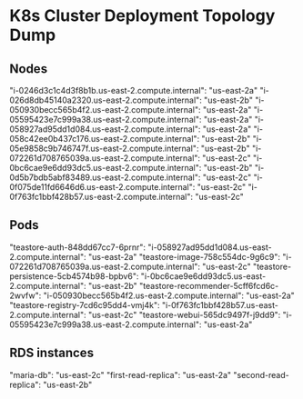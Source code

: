 # K8s Cluster Deployment Topology Dump

## Nodes

"i-0246d3c1c4d3f8b1b.us-east-2.compute.internal": "us-east-2a"
"i-026d8db45140a2320.us-east-2.compute.internal": "us-east-2b"
"i-050930becc565b4f2.us-east-2.compute.internal": "us-east-2a"
"i-05595423e7c999a38.us-east-2.compute.internal": "us-east-2a"
"i-058927ad95dd1d084.us-east-2.compute.internal": "us-east-2a"
"i-058c42ee0b437c176.us-east-2.compute.internal": "us-east-2b"
"i-05e9858c9b746747f.us-east-2.compute.internal": "us-east-2b"
"i-072261d708765039a.us-east-2.compute.internal": "us-east-2c"
"i-0bc6cae9e6dd93dc5.us-east-2.compute.internal": "us-east-2b"
"i-0d5b7bdb5abf83489.us-east-2.compute.internal": "us-east-2c"
"i-0f075de11fd6646d6.us-east-2.compute.internal": "us-east-2c"
"i-0f763fc1bbf428b57.us-east-2.compute.internal": "us-east-2c"

## Pods

"teastore-auth-848dd67cc7-6prnr": "i-058927ad95dd1d084.us-east-2.compute.internal": "us-east-2a"
"teastore-image-758c554dc-9g6c9": "i-072261d708765039a.us-east-2.compute.internal": "us-east-2c"
"teastore-persistence-5cb4574b98-bpbv6": "i-0bc6cae9e6dd93dc5.us-east-2.compute.internal": "us-east-2b"
"teastore-recommender-5cff6fcd6c-2wvfw": "i-050930becc565b4f2.us-east-2.compute.internal": "us-east-2a"
"teastore-registry-7cd6c95dd4-vmj4k": "i-0f763fc1bbf428b57.us-east-2.compute.internal": "us-east-2c"
"teastore-webui-565dc9497f-j9dd9": "i-05595423e7c999a38.us-east-2.compute.internal": "us-east-2a"

## RDS instances

"maria-db": "us-east-2c"
"first-read-replica": "us-east-2a"
"second-read-replica": "us-east-2b"
